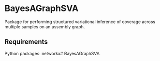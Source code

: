 # BayesAGraphSVA

Package for performing structured variational inference of coverage across 
multiple samples on an assembly graph.

## Requirements

Python packages: networkx# BayesAGraphSVA
